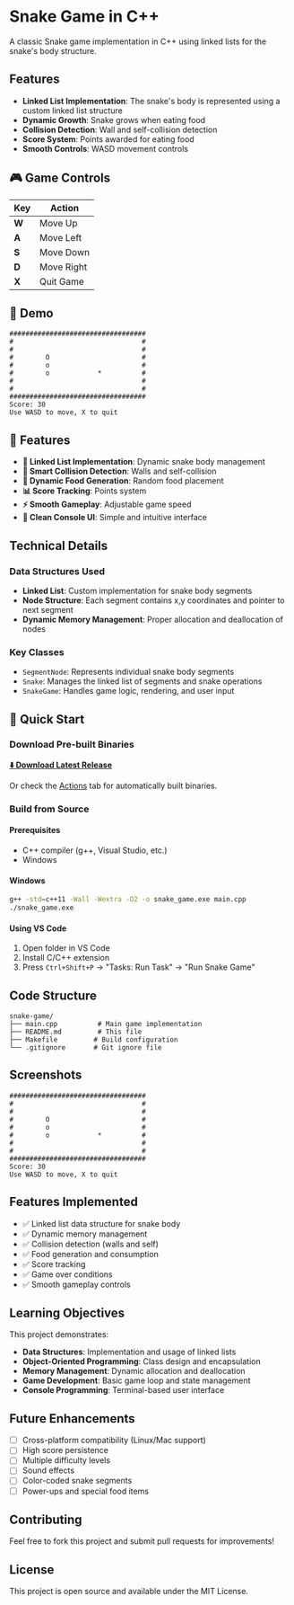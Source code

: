 # Snake Game in C++

A classic Snake game implementation in C++ using linked lists for the snake's body structure.

## Features

- **Linked List Implementation**: The snake's body is represented using a custom linked list structure
- **Dynamic Growth**: Snake grows when eating food
- **Collision Detection**: Wall and self-collision detection
- **Score System**: Points awarded for eating food
- **Smooth Controls**: WASD movement controls

## 🎮 Game Controls

| Key | Action |
|-----|--------|
| **W** | Move Up |
| **A** | Move Left |
| **S** | Move Down |
| **D** | Move Right |
| **X** | Quit Game |

## 📸 Demo

```
##################################
#                                #
#                                #
#        O                       #
#        o                       #
#        o            *          #
#                                #
#                                #
##################################
Score: 30
Use WASD to move, X to quit
```

## 🌟 Features

- **🔗 Linked List Implementation**: Dynamic snake body management
- **🎯 Smart Collision Detection**: Walls and self-collision
- **🍎 Dynamic Food Generation**: Random food placement
- **📊 Score Tracking**: Points system
- **⚡ Smooth Gameplay**: Adjustable game speed
- **🎨 Clean Console UI**: Simple and intuitive interface

## Technical Details

### Data Structures Used

- **Linked List**: Custom implementation for snake body segments
- **Node Structure**: Each segment contains x,y coordinates and pointer to next segment
- **Dynamic Memory Management**: Proper allocation and deallocation of nodes

### Key Classes

- `SegmentNode`: Represents individual snake body segments
- `Snake`: Manages the linked list of segments and snake operations
- `SnakeGame`: Handles game logic, rendering, and user input

## 🚀 Quick Start

### Download Pre-built Binaries

**[⬇️ Download Latest Release](https://github.com/lk-gambhir/snake_game_cpp/releases)**

Or check the [Actions](https://github.com/lk-gambhir/snake_game_cpp/actions) tab for automatically built binaries.

### Build from Source

#### Prerequisites
- C++ compiler (g++, Visual Studio, etc.)
- Windows

#### Windows
```bash
g++ -std=c++11 -Wall -Wextra -O2 -o snake_game.exe main.cpp
./snake_game.exe
```

#### Using VS Code
1. Open folder in VS Code
2. Install C/C++ extension
3. Press `Ctrl+Shift+P` → "Tasks: Run Task" → "Run Snake Game"

## Code Structure

```
snake-game/
├── main.cpp          # Main game implementation
├── README.md         # This file
├── Makefile         # Build configuration
└── .gitignore       # Git ignore file
```

## Screenshots

```
##################################
#                                #
#                                #
#        O                       #
#        o                       #
#        o            *          #
#                                #
#                                #
##################################
Score: 30
Use WASD to move, X to quit
```

## Features Implemented

- ✅ Linked list data structure for snake body
- ✅ Dynamic memory management
- ✅ Collision detection (walls and self)
- ✅ Food generation and consumption
- ✅ Score tracking
- ✅ Game over conditions
- ✅ Smooth gameplay controls

## Learning Objectives

This project demonstrates:
- **Data Structures**: Implementation and usage of linked lists
- **Object-Oriented Programming**: Class design and encapsulation
- **Memory Management**: Dynamic allocation and deallocation
- **Game Development**: Basic game loop and state management
- **Console Programming**: Terminal-based user interface

## Future Enhancements

- [ ] Cross-platform compatibility (Linux/Mac support)
- [ ] High score persistence
- [ ] Multiple difficulty levels
- [ ] Sound effects
- [ ] Color-coded snake segments
- [ ] Power-ups and special food items

## Contributing

Feel free to fork this project and submit pull requests for improvements!

## License

This project is open source and available under the MIT License.
